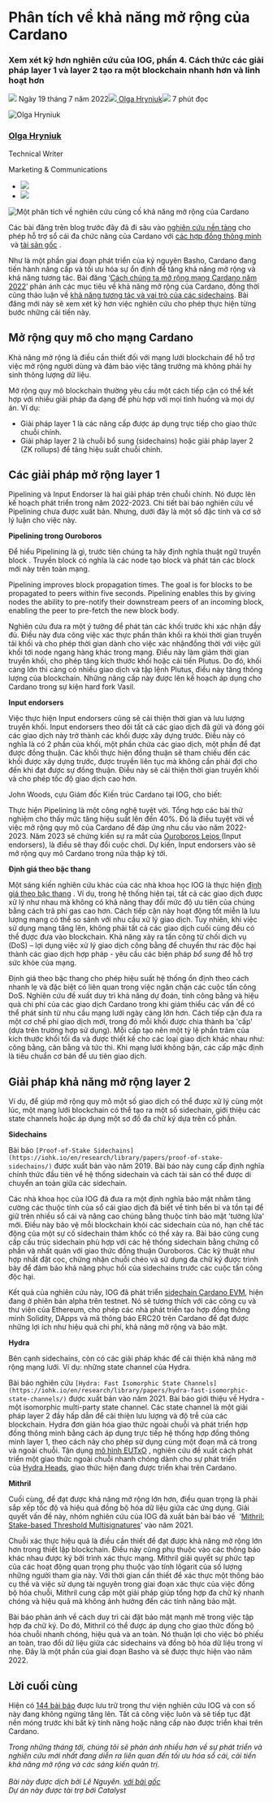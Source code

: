 # Phân tích về khả năng mở rộng của Cardano

### **Xem xét kỹ hơn nghiên cứu của IOG, phần 4. Cách thức các giải pháp layer 1 và layer 2 tạo ra một blockchain nhanh hơn và linh hoạt hơn**

![](img/2022-07-19-an-analysis-of-the-research-underpinning-cardanos-scalability.002.png) Ngày 19 tháng 7 năm 2022![](img/2022-07-19-an-analysis-of-the-research-underpinning-cardanos-scalability.002.png)[ Olga Hryniuk](/en/blog/authors/olga-hryniuk/page-1/)![](img/2022-07-19-an-analysis-of-the-research-underpinning-cardanos-scalability.003.png) 7 phút đọc

![Olga Hryniuk](img/2022-07-19-an-analysis-of-the-research-underpinning-cardanos-scalability.004.png)[](/en/blog/authors/olga-hryniuk/page-1/)

### [**Olga Hryniuk**](/en/blog/authors/olga-hryniuk/page-1/)

Technical Writer

Marketing &amp; Communications

- ![](img/2022-07-19-an-analysis-of-the-research-underpinning-cardanos-scalability.005.png)[](https://www.linkedin.com/in/olga-hryniuk-1094a3160/ "LinkedIn")
- ![](img/2022-07-19-an-analysis-of-the-research-underpinning-cardanos-scalability.006.png)[](https://github.com/olgahryniuk "GitHub")

![Một phân tích về nghiên cứu củng cố khả năng mở rộng của Cardano](img/2022-07-19-an-analysis-of-the-research-underpinning-cardanos-scalability.007.png)

Các bài đăng trên blog trước đây đã đi sâu vào [nghiên cứu nền tảng](https://iohk.io/en/blog/posts/2022/06/10/cardanos-foundational-research-overview/) cho phép hỗ trợ sổ cái đa chức năng của Cardano với [các hợp đồng thông minh ](https://iohk.io/en/blog/posts/2022/06/23/overview-of-the-research-enabling-smart-contract-support-on-cardano/) và [tài sản gốc](https://iohk.io/en/blog/posts/2022/07/07/research-overview-part-3-tokens-stablecoins-and-fees/) .

Như là một phần giai đoạn phát triển của kỷ nguyên Basho, Cardano đang tiến hành nâng cấp và tối ưu hóa sự ổn định để tăng khả năng mở rộng và khả năng tương tác. Bài đăng ‘[Cách chúng ta mở rộng mạng Cardano năm 2022](https://iohk.io/en/blog/posts/2022/01/14/how-we-re-scaling-cardano-in-2022/)’ phản ánh các mục tiêu về khả năng mở rộng của Cardano, đồng thời cũng thảo luận về [khả năng tương tác và vai trò của các sidechains](https://iohk.io/en/blog/posts/2022/01/14/how-we-re-scaling-cardano-in-2022/). Bài đăng mới này sẽ xem xét kỹ hơn việc nghiên cứu cho phép thực hiện từng bước những cải tiến này.

## **Mở rộng quy mô cho mạng Cardano**

Khả năng mở rộng là điều cần thiết đối với mạng lưới blockchain để hỗ trợ việc mở rộng người dùng và đảm bảo việc tăng trưởng mà không phải hy sinh thông lượng dữ liệu.

Mở rộng quy mô blockchain thường yêu cầu một cách tiếp cận có thể kết hợp với nhiều giải pháp đa dạng để phù hợp với mọi tình huống và mọi dự án. Ví dụ:

- Giải pháp layer 1 là các nâng cấp được áp dụng trực tiếp cho giao thức chuỗi chính.
- Giải pháp layer 2 là chuỗi bổ sung (sidechains) hoặc giải pháp layer 2 (ZK rollups) để tăng hiệu suất chuỗi chính.

## **Các giải pháp mở rộng layer 1**

Pipelining và Input Endorser là hai giải pháp trên chuỗi chính. Nó được lên kế hoạch phát triển trong năm 2022-2023. Chi tiết bài báo nghiên cứu về Pipelining chưa được xuất bản. Nhưng, dưới đây là một số đặc tính và cơ sở lý luận cho việc này.

**Pipelining trong Ouroboros**

Để hiểu Pipelining là gì, trước tiên chúng ta hãy định nghĩa thuật ngữ truyền block . Truyền block có nghĩa là các node tạo block và phát tán các block mới này trên toàn mạng.

Pipelining improves block propagation times. The goal is for blocks to be propagated to peers within five seconds. Pipelining enables this by giving nodes the ability to pre-notify their downstream peers of an incoming block, enabling the peer to pre-fetch the new block body.

Nghiên cứu đưa ra một ý tưởng để phát tán các khối trước khi xác nhận đầy đủ. Điều này đưa công việc xác thực phần thân khối ra khỏi thời gian truyền tải khối và cho phép thời gian dành cho việc xác nhậnđồng thời với việc gửi khối tới node ngang hàng khác trong mạng. Điều này làm giảm thời gian truyền khối, cho phép tăng kích thước khối hoặc cải tiến Plutus. Do đó, khối càng lớn thì càng có nhiều giao dịch và tập lệnh Plutus, điều này tăng thông lượng của blockchain. Những nâng cấp này được lên kế hoạch áp dụng cho Cardano trong sự kiện  hard fork Vasil.

**Input endorsers**

Việc thực hiện Input endorsers cũng sẽ cải thiện thời gian và lưu lượng truyền khối. Input endorsers theo dõi tất cả các giao dịch đã gửi và đóng gói các giao dịch này trở thành các khối được xây dựng trước. Điều này có nghĩa là có 2 phần của khối, một phần chứa các giao dịch, một phần để đạt được đồng thuận. Các khối thực hiện đồng thuận sẽ tham chiếu đến các khối được xây dựng trước, được truyền liên tục mà không cần phải đợi cho đến khi đạt được sự đồng thuận. Điều này sẽ cải thiện thời gian truyền khối và cho phép tốc độ giao dịch cao hơn.

John Woods, cựu Giám đốc Kiến trúc Cardano tại IOG, cho biết:

Thực hiện Pipelining là một công nghệ tuyệt vời. Tổng hợp các bài thử nghiệm cho thấy mức tăng hiệu suất lên đến 40%. Đó là điều tuyệt vời về việc mở rộng quy mô của Cardano để đáp ứng nhu cầu vào năm 2022-2023. Năm 2023 sẽ chứng kiến sự ra mắt của [Ouroboros Leios ](https://www.youtube.com/watch?v=xKv94MwSNBw)(Input endorsers), là điều sẽ thay đổi cuộc chơi. Dự kiến, Input endorsers vào sẽ mở rộng quy mô Cardano trong nửa thập kỷ tới.

**Định giá theo bậc thang**

Một sáng kiến ​​nghiên cứu khác của các nhà khoa học IOG là thực hiện [định giá theo bậc thang](https://iohk.io/en/blog/posts/2021/11/26/network-traffic-and-tiered-pricing/) . Ví dụ, trong hệ thống hiện tại, tất cả các giao dịch được xử lý như nhau mà không có khả năng thay đổi mức độ ưu tiên của chúng bằng cách trả phí gas cao hơn. Cách tiếp cận này hoạt động tốt miễn là lưu lượng mạng có thể so sánh với nhu cầu xử lý giao dịch. Tuy nhiên, khi việc sử dụng mạng tăng lên, không phải tất cả các giao dịch cuối cùng đều có thể được đưa vào blockchain. Khả năng xảy ra tấn công từ chối dịch vụ (DoS) – lợi dụng việc xử lý giao dịch công bằng để chuyển thư rác độc hại thành các giao dịch hợp pháp - yêu cầu các biện pháp *bổ sung* để hỗ trợ sức khỏe của mạng.

Định giá theo bậc thang cho phép hiệu suất hệ thống ổn định theo cách nhanh lẹ và đặc biệt có liên quan trong việc ngăn chặn các cuộc tấn công DoS. Nghiên cứu đề xuất duy trì khả năng dự đoán, tính công bằng và hiệu quả chi phí của các giao dịch Cardano trong khi giảm thiểu các vấn đề có thể phát sinh từ nhu cầu mạng lưới ngày càng lớn hơn. Cách tiếp cận đưa ra một cơ chế phí giao dịch mới, trong đó mỗi khối được chia thành ba 'cấp' (dựa trên trường hợp sử dụng). Mỗi cấp tạo nên một tỷ lệ phần trăm của kích thước khối tối đa và được thiết kế cho các loại giao dịch khác nhau như: công bằng, cân bằng và tức thì. Khi mạng lưới không bận, các cấp mặc định là tiêu chuẩn cơ bản để ưu tiên giao dịch.

## **Giải pháp khả năng mở rộng layer 2**

Ví dụ, để giúp mở rộng quy mô một số giao dịch có thể được xử lý cùng một lúc, một mạng lưới blockchain có thể tạo ra một số sidechain, giới thiệu các state channels hoặc áp dụng một sơ đồ đa chữ ký dựa trên cổ phần.

**Sidechains**

Bài báo `[Proof-of-Stake Sidechains](https://iohk.io/en/research/library/papers/proof-of-stake-sidechains/)` được xuất bản vào năm 2019. Bài báo này cung cấp định nghĩa chính thức đầu tiên về hệ thống sidechain và cách tài sản có thể được di chuyển an toàn giữa các sidechain.

Các nhà khoa học của IOG đã đưa ra một định nghĩa bảo mật nhằm tăng cường các thuộc tính của sổ cái giao dịch đã biết về tính bền bỉ và tồn tại để giữ trên nhiều sổ cái và nâng cao chúng bằng thuộc tính bảo mật 'tường lửa' mới. Điều này bảo vệ mỗi blockchain khỏi các sidechain của nó, hạn chế tác động của một sự cố sidechain thảm khốc có thể xảy ra. Bài báo cũng cung cấp cấu trúc sidechain phù hợp với các hệ thống sidechain bằng chứng cổ phần và nhất quán với giao thức đồng thuận Ouroboros. Các kỹ thuật như hợp nhất đặt cọc, chứng nhận chuỗi chéo và sử dụng đa chữ ký được trình bày để đảm bảo khả năng phục hồi của sidechains trước các cuộc tấn công độc hại.

Kết quả của nghiên cứu này, IOG đã phát triển [sidechain Cardano EVM](https://iohk.io/en/blog/posts/2022/07/06/introducing-the-cardano-evm-sidechain/), hiện đang ở phiên bản alpha trên testnet. Nó sẽ tương thích với các công cụ và thư viện của Ethereum, cho phép các nhà phát triển tạo hợp đồng thông minh Solidity, DApps và mã thông báo ERC20 trên Cardano để đạt được những lợi ích như hiệu quả chi phí, khả năng mở rộng và bảo mật.

**Hydra**

Bên cạnh sidechains, còn có các giải pháp khác để cải thiện khả năng mở rộng mạng lưới. Ví dụ: những state channel của Hydra.

Bài báo nghiên cứu `[Hydra: Fast Isomorphic State Channels](https://iohk.io/en/research/library/papers/hydra-fast-isomorphic-state-channels/)` được xuất bản vào năm 2021. Bài báo giới thiệu về Hydra - một isomorphic multi-party state channel. Các state channel là một giải pháp layer 2 đầy hấp dẫn để cải thiện lưu lượng và độ trễ của các blockchain. Hydra đơn giản hóa giao thức ngoài chuỗi và phát triển hợp đồng thông minh bằng cách áp dụng trực tiếp hệ thống hợp đồng thông minh layer 1, theo cách này cho phép sử dụng cùng một đoạn mã cả trong và ngoài chuỗi. Tận dụng [mô hình EUTxO](https://iohk.io/en/research/library/papers/the-extended-utxo-model/) , nghiên cứu đề xuất cách phát triển một giao thức ngoài chuỗi nhanh chóng dành cho sự phát triển của [Hydra Heads](https://iohk.io/en/blog/posts/2022/02/03/implementing-hydra-heads-the-first-step-towards-the-full-hydra-vision/), giao thức hiện đang được triển khai trên Cardano.

**Mithril**

Cuối cùng, để đạt được khả năng mở rộng lớn hơn, điều quan trọng là phải sắp xếp tốc độ và hiệu quả đồng bộ hóa dữ liệu giữa các ứng dụng. Giải quyết vấn đề này, nhóm nghiên cứu của IOG đã xuất bản bài báo về  ‘[Mithril: Stake-based Threshold Multisignatures](https://iohk.io/en/research/library/papers/mithril-stake-based-threshold-multisignatures/)’ vào năm 2021.

Chuỗi xác thực hiệu quả là điều cần thiết để đạt được khả năng mở rộng lớn hơn trong thiết lập blockchain. Điều này cũng phụ thuộc vào các thông báo khác nhau được ký bởi trình xác thực mạng. Mithril giải quyết sự phức tạp của các hoạt động quan trọng phụ thuộc vào tính lôgarit của số lượng những người tham gia này. Với thời gian cần thiết để xác thực một thông báo cụ thể và việc sử dụng tài nguyên trong giai đoạn xác thực của việc đồng bộ hóa chuỗi, Mithril cung cấp một giải pháp giúp tổng hợp đa chữ ký nhanh chóng và hiệu quả mà không ảnh hưởng đến các tính năng bảo mật.

Bài báo phản ánh về cách duy trì cài đặt bảo mật mạnh mẽ trong việc tập hợp đa chữ ký. Do đó, Mithril có thể được áp dụng cho giao thức đồng bộ hóa chuỗi nhanh chóng, hiệu quả và an toàn. Nó thuận lợi cho việc bỏ phiếu an toàn, trao đổi dữ liệu giữa các sidechains và đồng bộ hóa dữ liệu trong ví nhẹ. Đây là một phần của giai đoạn Basho và sẽ được thực hiện vào năm 2022.

## **Lời cuối cùng**

Hiện có [144 bài báo](https://iohk.io/en/research/library/) được lưu trữ trong thư viện nghiên cứu IOG và con số này đang không ngừng tăng lên. Tất cả công việc luôn và sẽ tiếp tục đặt nền móng trước khi bất kỳ tính năng hoặc nâng cấp nào được triển khai trên Cardano.

*Trong những tháng tới, chúng tôi sẽ phản ánh nhiều hơn về sự phát triển và nghiên cứu mới nhất đang diễn ra liên quan đến tối ưu hóa sổ cái, cải tiến khả năng mở rộng và các sáng kiến ​​quản trị.<br><br>Bài này được dịch bởi Lê Nguyên. <a class="_active_edit_href" href="https://iohk.io/en/blog/posts/2022/07/19/an-analysis-of-the-research-underpinning-cardanos-scalability/">với bài gốc</a><br><em>Dự án này được tài trợ bới Catalyst</em>*
